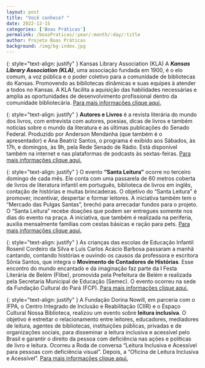 ```yaml
---
layout: post
title: "Você conhece? "
date: 2022-12-15
categories: ['Boas Práticas']
permalink: /boasPraticas/:year/:month/:day/:title
author: Projeto Boas Práticas
background: /img/bg-index.jpg
---
```

{: style="text-align: justify" }
Kansas Library Association (KLA)
A __*Kansas Library Association (KLA)*__, uma associação fundada em 1900, é o elo comum, a voz pública e o poder coletivo para a comunidade de bibliotecas do Kansas. Promovendo as bibliotecas dinâmicas e suas equipes à atender a todos no Kansas. A KLA facilita a aquisição das habilidades necessárias e amplia as oportunidades de desenvolvimento profissional dentro da comunidade bibliotecária.
[Para mais informações clique aqui.](https://kslibassoc.org/)

{: style="text-align: justify" }
__Autores e Livros__ é a revista literária do mundo dos livros, com entrevista com autores, poesias, dicas de livros e também notícias sobre o mundo da literatura e as últimas publicações do Senado Federal. Produzido por Anderson Mendanha (que também é o apresentador) e Ana Beatriz Santos, o programa é exibido aos Sábados, às 17h, e domingos, às 9h, pela Rede Senado de Rádio. Está disponível também na internet e nas plataformas de podcasts às sextas-feiras.
[Para mais informações clique aqui.](https://www12.senado.leg.br/radio/1/autores-e-livros)

{: style="text-align: justify" }
O evento __“Santa Leitura”__ ocorre no terceiro domingo de cada mês. Ele conta com uma passarela de 60 metros coberta de livros de literatura infantil em português, biblioteca de livros em inglês, contação de histórias e muitas brincadeiras. O objetivo do “Santa Leitura” é promover, incentivar, despertar e formar leitores. A iniciativa também tem o “Mercado das Pulgas Santas”, brechó para arrecadar fundos para o projeto. O “Santa Leitura” recebe doações que podem ser entregues somente nos dias do evento na praça. A iniciativa, que também é realizada na periferia, auxilia mensalmente famílias com cestas básicas e ração para pets.
[Para mais informações clique aqui.](https://g1.globo.com/mg/minas-gerais/o-que-fazer-em-belo-horizonte/noticia/2022/09/11/santa-leitura-leva-literatura-neste-domingo-a-praca-de-santa-tereza-em-belo-horizonte.ghtml)

{: style="text-align: justify" }
As crianças das escolas de Educação Infantil Rosenil Cordeiro da Silva e Luís Carlos Acácio Barbosa passaram a manhã cantando, contando histórias e ouvindo os causos da professora e escritora Sônia Santos, que integra o __Movimento de Contadores de Histórias__. Esse encontro do mundo encantado e da imaginação faz parte da I Festa Literária de Belém (Flibe), promovida pela Prefeitura de Belém e realizada pela Secretaria Municipal de Educação (Semec). O evento ocorreu na sede da Fundação Cultural do Pará (FCP).
[Para mais informações clique aqui.](https://redepara.com.br/Noticia/227956/contacao-de-historias-na-i-festa-literaria-de-belem-incentiva-a-leitura-entre-as-criancas)

{: style="text-align: justify" }
A Fundação Dorina Nowill, em parceria com o IFPA, o Centro Integrado de Inclusão e Reabilitação (CIIR) e o Espaço Cultural Nossa Biblioteca, realizou um evento sobre __leitura inclusiva__. O objetivo é estreitar o relacionamento entre leitores, educadores, mediadores de leitura, agentes de bibliotecas, instituições públicas, privadas e de organizações sociais, para disseminar a leitura inclusiva e acessível pelo Brasil e garantir o direito da pessoa com deficiência nas ações e políticas de livro e leitura. Ocorreu a Roda de conversa “Leitura Inclusiva e Acessível para pessoas com deficiência visual”. Depois, a “Oficina de Leitura Inclusiva e Acessível”.
[Para mais informações clique aqui.](https://ifpa.edu.br/ultimas-noticias/1876-atividades-promovem-leitura-inclusiva-e-acessivel-para-pessoas-com-deficiencia-visual)
